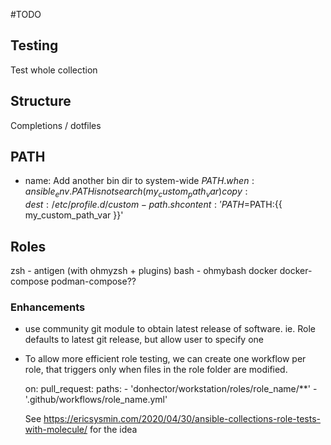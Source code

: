 #TODO

## Testing

Test whole collection

## Structure

Completions / dotfiles

## PATH

- name: Add another bin dir to system-wide $PATH.
  when: ansible_env.PATH is not search(my_custom_path_var)
  copy:
    dest: /etc/profile.d/custom-path.sh
    content: 'PATH=$PATH:{{ my_custom_path_var }}'

## Roles

zsh - antigen (with ohmyzsh + plugins)
bash - ohmybash
docker
docker-compose
podman-compose??

### Enhancements

- use community git module to obtain latest release of software.
  ie. Role defaults to latest git release, but allow user to specify one

- To allow more efficient role testing, we can create one workflow per role,
  that triggers only when files in the role folder are modified.

  on:
  pull_request:
  paths: - 'donhector/workstation/roles/role_name/\*\*' - '.github/workflows/role_name.yml'

  See https://ericsysmin.com/2020/04/30/ansible-collections-role-tests-with-molecule/ for the idea
